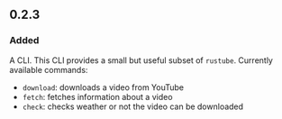 ## 0.2.3

### Added

A CLI. This CLI provides a small but useful subset of `rustube`. Currently available commands:

- `download`: downloads a video from YouTube
- `fetch`: fetches information about a video
- `check`: checks weather or not the video can be downloaded

